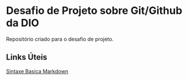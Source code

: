 # Desafio de Projeto sobre Git/Github da DIO
Repositório criado para o desafio de projeto.


## Links Úteis
[Sintaxe Basica Markdown](https://www.markdownguide.org/basic-syntax/)
